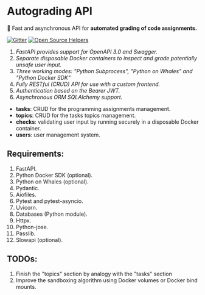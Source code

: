 # Autograding API
🚀 Fast and asynchronous API for **automated grading of code assignments.**

[![Gitter](https://badges.gitter.im/python-autograding-api/community.svg)](https://gitter.im/python-autograding-api/community)
[![Open Source Helpers](https://www.codetriage.com/imgvoid/autograding-api/badges/users.svg)](https://www.codetriage.com/imgvoid/python-autograding-api)

1. *FastAPI provides support for OpenAPI 3.0 and Swagger.*
2. *Separate disposable Docker containers to inspect and grade potentially unsafe user input.*
3. *Three working modes: "Python Subprocess", "Python on Whales" and "Python Docker SDK"*
4. *Fully RESTful (CRUD) API for use with a custom frontend.*
5. *Authentication based on the Bearer JWT.*
6. *Asynchronous ORM SQLAlchemy support.*
* **tasks**: CRUD for the programming assignments management.
* **topics**: CRUD for the tasks topics management.
* **checks**: validating user input by running securely in a disposable Docker container. 
* **users**: user management system.

## Requirements:
1. FastAPI.
2. Python Docker SDK (optional).
3. Python on Whales (optional).
4. Pydantic.
5. Aiofiles.
6. Pytest and pytest-asyncio.
7. Uvicorn.
8. Databases (Python module).
9. Httpx.
10. Python-jose.
11. Passlib.
12. Slowapi (optional).

## TODOs:
1. Finish the "topics" section by analogy with the "tasks" section
2. Improve the sandboxing algorithm using Docker volumes or Docker bind mounts.
